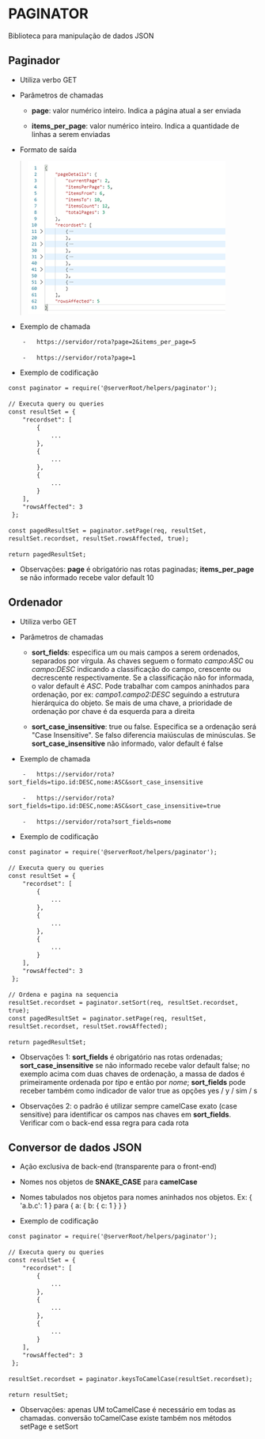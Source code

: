 # PAGINATOR

Biblioteca para manipulação de dados JSON

## Paginador

-   Utiliza verbo GET

-   Parâmetros de chamadas

    -   **page**: valor numérico inteiro. Indica a página atual a ser enviada

    -   **items\_per\_page**: valor numérico inteiro. Indica a quantidade de linhas a serem enviadas

-   Formato de saída

> ![](_media-readme/image1.png)

-   Exemplo de chamada

```
    -   https://servidor/rota?page=2&items_per_page=5

    -   https://servidor/rota?page=1
```

-   Exemplo de codificação

```
const paginator = require('@serverRoot/helpers/paginator');

// Executa query ou queries
const resultSet = {
	"recordset": [
		{
			...
		},
		{
			...
		},
		{
			...
		}
	],
	"rowsAffected": 3
 };

const pagedResultSet = paginator.setPage(req, resultSet, resultSet.recordset, resultSet.rowsAffected, true);

return pagedResultSet;
```

-   Observações: **page** é obrigatório nas rotas paginadas; **items\_per\_page** se não informado recebe valor default 10

## Ordenador

-   Utiliza verbo GET

-   Parâmetros de chamadas

    -   **sort\_fields**: especifica um ou mais campos a serem ordenados, separados por vírgula. As chaves seguem o formato *campo:ASC* ou *campo:DESC* indicando a classificação do campo, crescente ou decrescente respectivamente. Se a classificação não for informada, o valor default é *ASC*. Pode trabalhar com campos aninhados para ordenação, por ex: *campo1.campo2:DESC* seguindo a estrutura hierárquica do objeto. Se mais de uma chave, a prioridade de ordenação por chave é da esquerda para a direita

    -   **sort\_case\_insensitive**: true ou false. Especifica se a ordenação será "Case Insensitive". Se falso diferencia maiúsculas de minúsculas. Se **sort\_case\_insensitive** não informado, valor default é false

-   Exemplo de chamada

```
    -   https://servidor/rota?sort_fields=tipo.id:DESC,nome:ASC&sort_case_insensitive

    -   https://servidor/rota?sort_fields=tipo.id:DESC,nome:ASC&sort_case_insensitive=true

    -   https://servidor/rota?sort_fields=nome
```

-   Exemplo de codificação

```
const paginator = require('@serverRoot/helpers/paginator');

// Executa query ou queries
const resultSet = {
	"recordset": [
		{
			...
		},
		{
			...
		},
		{
			...
		}
	],
	"rowsAffected": 3
 };

// Ordena e pagina na sequencia
resultSet.recordset = paginator.setSort(req, resultSet.recordset, true);
const pagedResultSet = paginator.setPage(req, resultSet, resultSet.recordset, resultSet.rowsAffected);

return pagedResultSet;
```

-   Observações 1: **sort\_fields** é obrigatório nas rotas ordenadas; **sort\_case\_insensitive** se não informado recebe valor default false; no exemplo acima com duas chaves de ordenação, a massa de dados é primeiramente ordenada por *tipo* e então por *nome*; **sort\_fields** pode receber também como indicador de valor true as opções yes / y / sim / s

-   Observações 2: o padrão é utilizar sempre camelCase exato (case sensitive) para identificar os campos nas chaves em **sort\_fields**. Verificar com o back-end essa regra para cada rota

## Conversor de dados JSON

-   Ação exclusiva de back-end (transparente para o front-end)

-   Nomes nos objetos de **SNAKE\_CASE** para **camelCase**

-   Nomes tabulados nos objetos para nomes aninhados nos objetos. Ex: { 'a.b.c': 1 } para { a: { b: { c: 1 } } }

-   Exemplo de codificação

```
const paginator = require('@serverRoot/helpers/paginator');

// Executa query ou queries
const resultSet = {
	"recordset": [
		{
			...
		},
		{
			...
		},
		{
			...
		}
	],
	"rowsAffected": 3
 };

resultSet.recordset = paginator.keysToCamelCase(resultSet.recordset);

return resultSet;
```

-   Observações: apenas UM toCamelCase é necessário em todas as chamadas. conversão toCamelCase existe também nos métodos setPage e setSort
